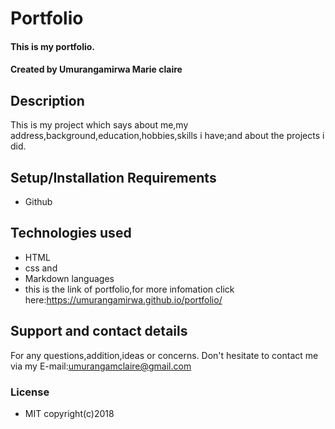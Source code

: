 # Portfolio #

#### This is my portfolio.

#### Created by **Umurangamirwa Marie claire**

## Description

This is my project which says about me,my address,background,education,hobbies,skills i have;and about the projects i did.

## Setup/Installation Requirements

* Github



## Technologies used

* HTML
* css and 
* Markdown languages
* this is the link of portfolio,for more infomation click here:https://umurangamirwa.github.io/portfolio/ 
## Support and contact details

For any questions,addition,ideas or concerns. Don't hesitate to contact me via my E-mail:umurangamclaire@gmail.com
### License

* MIT 
copyright(c)2018
